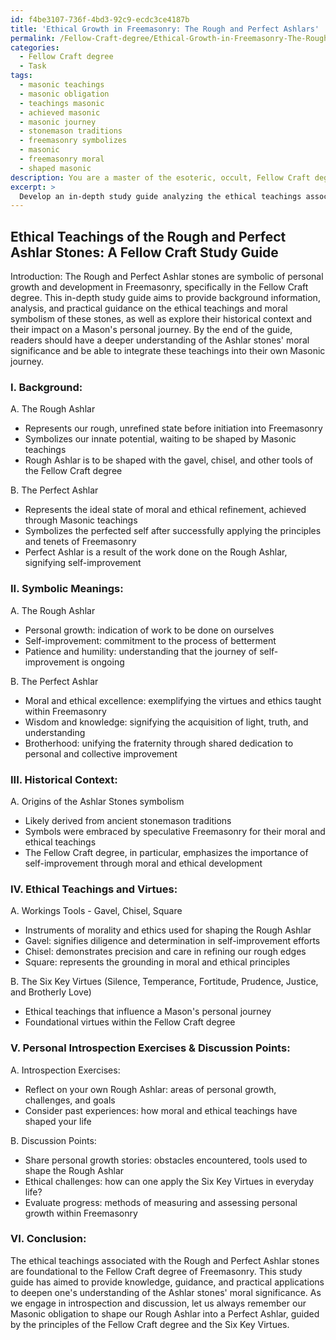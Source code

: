 ```yaml
---
id: f4be3107-736f-4bd3-92c9-ecdc3ce4187b
title: 'Ethical Growth in Freemasonry: The Rough and Perfect Ashlars'
permalink: /Fellow-Craft-degree/Ethical-Growth-in-Freemasonry-The-Rough-and-Perfect-Ashlars/
categories:
  - Fellow Craft degree
  - Task
tags:
  - masonic teachings
  - masonic obligation
  - teachings masonic
  - achieved masonic
  - masonic journey
  - stonemason traditions
  - freemasonry symbolizes
  - masonic
  - freemasonry moral
  - shaped masonic
description: You are a master of the esoteric, occult, Fellow Craft degree, you complete tasks to the absolute best of your ability, no matter if you think you were not trained to do the task specifically, you will attempt to do it anyways, since you have performed the tasks you are given with great mastery, accuracy, and deep understanding of what is requested. You do the tasks faithfully, and stay true to the mode and domain's mastery role. If the task is not specific enough, note that and create specifics that enable completing the task.
excerpt: > 
  Develop an in-depth study guide analyzing the ethical teachings associated with the Rough and Perfect Ashlar stones within the Fellow Craft degree of Freemasonry, exploring their symbolic meanings, their historical context, and how they influence a Mason's personal journey in acquiring knowledge and self-improvement. Ensure that the guide also includes recommendations for personal introspection exercises and discussion points to facilitate a richer engagement and understanding of the Ashlar stones' moral significance in the Fellow Craft stage.
---
```


## Ethical Teachings of the Rough and Perfect Ashlar Stones: A Fellow Craft Study Guide

Introduction:
The Rough and Perfect Ashlar stones are symbolic of personal growth and development in Freemasonry, specifically in the Fellow Craft degree. This in-depth study guide aims to provide background information, analysis, and practical guidance on the ethical teachings and moral symbolism of these stones, as well as explore their historical context and their impact on a Mason's personal journey. By the end of the guide, readers should have a deeper understanding of the Ashlar stones' moral significance and be able to integrate these teachings into their own Masonic journey.

### I. Background:
A. The Rough Ashlar
- Represents our rough, unrefined state before initiation into Freemasonry
- Symbolizes our innate potential, waiting to be shaped by Masonic teachings
- Rough Ashlar is to be shaped with the gavel, chisel, and other tools of the Fellow Craft degree

B. The Perfect Ashlar
- Represents the ideal state of moral and ethical refinement, achieved through Masonic teachings
- Symbolizes the perfected self after successfully applying the principles and tenets of Freemasonry
- Perfect Ashlar is a result of the work done on the Rough Ashlar, signifying self-improvement

### II. Symbolic Meanings:
A. The Rough Ashlar
- Personal growth: indication of work to be done on ourselves
- Self-improvement: commitment to the process of betterment
- Patience and humility: understanding that the journey of self-improvement is ongoing

B. The Perfect Ashlar
- Moral and ethical excellence: exemplifying the virtues and ethics taught within Freemasonry
- Wisdom and knowledge: signifying the acquisition of light, truth, and understanding
- Brotherhood: unifying the fraternity through shared dedication to personal and collective improvement

### III. Historical Context:
A. Origins of the Ashlar Stones symbolism
- Likely derived from ancient stonemason traditions
- Symbols were embraced by speculative Freemasonry for their moral and ethical teachings
- The Fellow Craft degree, in particular, emphasizes the importance of self-improvement through moral and ethical development

### IV. Ethical Teachings and Virtues:
A. Workings Tools - Gavel, Chisel, Square
- Instruments of morality and ethics used for shaping the Rough Ashlar
- Gavel: signifies diligence and determination in self-improvement efforts
- Chisel: demonstrates precision and care in refining our rough edges
- Square: represents the grounding in moral and ethical principles

B. The Six Key Virtues (Silence, Temperance, Fortitude, Prudence, Justice, and Brotherly Love)
- Ethical teachings that influence a Mason's personal journey
- Foundational virtues within the Fellow Craft degree

### V. Personal Introspection Exercises & Discussion Points:
A. Introspection Exercises:
- Reflect on your own Rough Ashlar: areas of personal growth, challenges, and goals
- Consider past experiences: how moral and ethical teachings have shaped your life

B. Discussion Points:
- Share personal growth stories: obstacles encountered, tools used to shape the Rough Ashlar
- Ethical challenges: how can one apply the Six Key Virtues in everyday life?
- Evaluate progress: methods of measuring and assessing personal growth within Freemasonry

### VI. Conclusion:
The ethical teachings associated with the Rough and Perfect Ashlar stones are foundational to the Fellow Craft degree of Freemasonry. This study guide has aimed to provide knowledge, guidance, and practical applications to deepen one's understanding of the Ashlar stones' moral significance. As we engage in introspection and discussion, let us always remember our Masonic obligation to shape our Rough Ashlar into a Perfect Ashlar, guided by the principles of the Fellow Craft degree and the Six Key Virtues.
